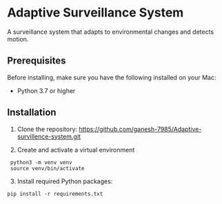 # Adaptive Surveillance System

A surveillance system that adapts to environmental changes and detects motion.

## Prerequisites

Before installing, make sure you have the following installed on your Mac:
- Python 3.7 or higher

## Installation

1. Clone the repository:
https://github.com/ganesh-7985/Adaptive-survillence-system.git

2. Create and activate a virtual environment 
  ```
   python3 -m venv venv
   source venv/bin/activate
  ```

3. Install required Python packages:
  ```
  pip install -r requirements.txt
  ```